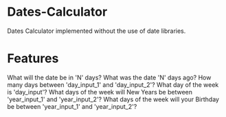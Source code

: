 # Dates-Calculator
Dates Calculator implemented without the use of date libraries.

# Features
What will the date be in 'N' days?
What was the date 'N' days ago?
How many days between 'day_input_1' and 'day_input_2'?
What day of the week is 'day_input'?
What days of the week will New Years be between 'year_input_1' and 'year_input_2'?
What days of the week will your Birthday be between 'year_input_1' and 'year_input_2'? 


